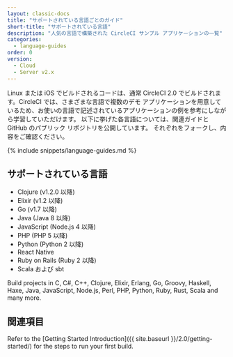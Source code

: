 ```yaml
---
layout: classic-docs
title: "サポートされている言語ごとのガイド"
short-title: "サポートされている言語"
description: "人気の言語で構築された CircleCI サンプル アプリケーションの一覧"
categories:
  - language-guides
order: 0
version:
  - Cloud
  - Server v2.x
---
```


Linux または iOS でビルドされるコードは、通常 CircleCI 2.0 でビルドされます。CircleCI では、さまざまな言語で複数のデモ アプリケーションを用意しているため、お使いの言語で記述されているアプリケーションの例を参考にしながら学習していただけます。 以下に挙げた各言語については、関連ガイドと GitHub のパブリック リポジトリを公開しています。 それぞれをフォークし、内容をご確認ください。

{% include snippets/language-guides.md %}

## サポートされている言語

- Clojure (v1.2.0 以降)
- Elixir (v1.2 以降)
- Go (v1.7 以降)
- Java (Java 8 以降)
- JavaScript (Node.js 4 以降)
- PHP (PHP 5 以降)
- Python (Python 2 以降)
- React Native
- Ruby on Rails (Ruby 2 以降)
- Scala および sbt

Build projects in C, C#, C++, Clojure, Elixir, Erlang, Go, Groovy, Haskell, Haxe, Java, JavaScript, Node.js, Perl, PHP, Python, Ruby, Rust, Scala and many more.

## 関連項目

Refer to the [Getting Started Introduction]({{ site.baseurl }}/2.0/getting-started/) for the steps to run your first build.